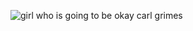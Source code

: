

<!--
**gr4hams/gr4hams** is a ✨ _special_ ✨ repository because its `README.md` (this file) appears on your GitHub profile.

Here are some ideas to get you started:

- 🔭 I’m currently working on ...
- 🌱 I’m currently learning ...
- 👯 I’m looking to collaborate on ...
- 🤔 I’m looking for help with ...
- 💬 Ask me about ...
- 📫 How to reach me: ...
- 😄 Pronouns: ...
- ⚡ Fun fact: ...
-->
![girl who is going to be okay carl grimes](https://github.com/user-attachments/assets/1b00eacf-3f77-4a5d-9738-45eb3392ee93)
